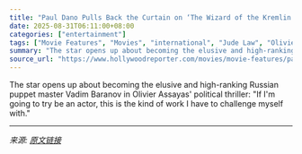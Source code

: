 ```yaml
---
title: "Paul Dano Pulls Back the Curtain on ‘The Wizard of the Kremlin’ (Exclusive Look)"
date: 2025-08-31T06:11:00+08:00
categories: ["entertainment"]
tags: ["Movie Features", "Movies", "international", "Jude Law", "Olivier Assayas", "Paul Dano", "venice", "Venice 2025", "Venice Film Festival", "Venice Film Festival 2025"]
summary: "The star opens up about becoming the elusive and high-ranking Russian puppet master Vadim Baranov in Olivier Assayas' political thriller: \"If I'm going to try be an actor, this is the kind of work I h"
source_url: "https://www.hollywoodreporter.com/movies/movie-features/paul-dano-the-wizard-of-the-kremlin-venice-interview-film-1236349413/"
---
```


The star opens up about becoming the elusive and high-ranking Russian puppet master Vadim Baranov in Olivier Assayas' political thriller: "If I'm going to try be an actor, this is the kind of work I have to challenge myself with."

---

*来源: [原文链接](https://www.hollywoodreporter.com/movies/movie-features/paul-dano-the-wizard-of-the-kremlin-venice-interview-film-1236349413/)*
